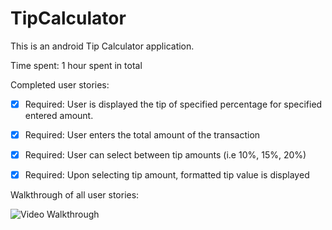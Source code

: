 TipCalculator
=============

This is an android Tip Calculator application.


Time spent: 1 hour spent in total


Completed user stories:
 * [x] Required: User is displayed the tip of specified percentage for specified entered amount.
 * [x] Required: User enters the total amount of the transaction
 * [x] Required: User can select between tip amounts (i.e 10%, 15%, 20%)
 * [x] Required: Upon selecting tip amount, formatted tip value is displayed

 
Walkthrough of all user stories:

![Video Walkthrough](![tip.gif)
